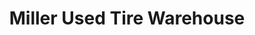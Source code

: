 ---
title: "Miller Used Tire Warehouse"
url: /grand-island/miller-used-tire-warehouse/
shop: tyres
---